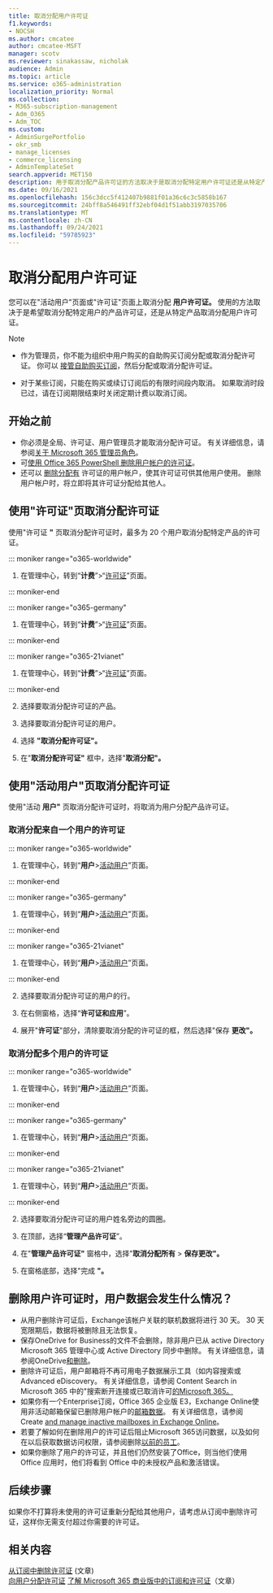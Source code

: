 ```yaml
---
title: 取消分配用户许可证
f1.keywords:
- NOCSH
ms.author: cmcatee
author: cmcatee-MSFT
manager: scotv
ms.reviewer: sinakassaw, nicholak
audience: Admin
ms.topic: article
ms.service: o365-administration
localization_priority: Normal
ms.collection:
- M365-subscription-management
- Adm_O365
- Adm_TOC
ms.custom:
- AdminSurgePortfolio
- okr_smb
- manage_licenses
- commerce_licensing
- AdminTemplateSet
search.appverid: MET150
description: 用于取消分配产品许可证的方法取决于是取消分配特定用户许可证还是从特定产品分配许可证。
ms.date: 09/16/2021
ms.openlocfilehash: 156c3dcc5f412407b9881f01a36c6c3c5858b167
ms.sourcegitcommit: 24bff8a546491ff32ebf04d1f51abb3197035706
ms.translationtype: MT
ms.contentlocale: zh-CN
ms.lasthandoff: 09/24/2021
ms.locfileid: "59785923"
---
```

# <a name="unassign-licenses-from-users"></a>取消分配用户许可证

您可以在"活动用户"页面或"许可证"页面上取消分配 **用户许可证。** 使用的方法取决于是希望取消分配特定用户的产品许可证，还是从特定产品取消分配用户许可证。

> [!NOTE]
> 
> - 作为管理员，你不能为组织中用户购买的自助购买订阅分配或取消分配许可证。 你可以 [接管自助购买订阅](../../commerce/subscriptions/manage-self-service-purchases-admins.md#take-over-a-self-service-purchase-subscription)，然后分配或取消分配许可证。
> 
> - 对于某些订阅，只能在购买或续订订阅后的有限时间段内取消。 如果取消时段已过，请在订阅期限结束时关闭定期计费以取消订阅。

## <a name="before-you-begin"></a>开始之前

- 你必须是全局、许可证、用户管理员才能取消分配许可证。 有关详细信息，请参阅[关于 Microsoft 365 管理员角色](../add-users/about-admin-roles.md)。
- 可[使用 Office 365 PowerShell 删除用户帐户的许可证](../../enterprise/remove-licenses-from-user-accounts-with-microsoft-365-powershell.md)。
- 还可以 [删除分配有](../add-users/delete-a-user.md) 许可证的用户帐户，使其许可证可供其他用户使用。 删除用户帐户时，将立即将其许可证分配给其他人。

## <a name="use-the-licenses-page-to-unassign-licenses"></a>使用"许可证"页取消分配许可证

使用"许可证 **"** 页取消分配许可证时，最多为 20 个用户取消分配特定产品的许可证。

::: moniker range="o365-worldwide"

1. 在管理中心，转到“**计费**”\>“<a href="https://go.microsoft.com/fwlink/p/?linkid=842264" target="_blank">许可证</a>”页面。

::: moniker-end

::: moniker range="o365-germany"

1. 在管理中心，转到“**计费**”\>“<a href="https://go.microsoft.com/fwlink/p/?linkid=848038" target="_blank">许可证</a>”页面。

::: moniker-end

::: moniker range="o365-21vianet"

1. 在管理中心，转到“**计费**”\>“<a href="https://go.microsoft.com/fwlink/p/?linkid=850625" target="_blank">许可证</a>”页面。

::: moniker-end

2. 选择要取消分配许可证的产品。

3. 选择要取消分配许可证的用户。

4. 选择 **"取消分配许可证"。**

5. 在"**取消分配许可证"** 框中，选择"**取消分配"。**

## <a name="use-the-active-users-page-to-unassign-licenses"></a>使用"活动用户"页取消分配许可证

使用"活动 **用户"** 页取消分配许可证时，将取消为用户分配产品许可证。

### <a name="unassign-licenses-from-one-user"></a>取消分配来自一个用户的许可证

::: moniker range="o365-worldwide"

1. 在管理中心，转到“**用户**\><a href="https://go.microsoft.com/fwlink/p/?linkid=834822" target="_blank">活动用户</a>”页面。

::: moniker-end

::: moniker range="o365-germany"

1. 在管理中心，转到“**用户**\><a href="https://go.microsoft.com/fwlink/p/?linkid=847686" target="_blank">活动用户</a>”页面。

::: moniker-end

::: moniker range="o365-21vianet"

1. 在管理中心，转到“**用户**\><a href="https://go.microsoft.com/fwlink/p/?linkid=850628" target="_blank">活动用户</a>”页面。

::: moniker-end

2. 选择要取消分配许可证的用户的行。

3. 在右侧窗格，选择“**许可证和应用**”。

4. 展开"**许可证**"部分，清除要取消分配的许可证的框，然后选择"保存 **更改"。**

### <a name="unassign-licenses-from-multiple-users"></a>取消分配多个用户的许可证

::: moniker range="o365-worldwide"

1. 在管理中心，转到“**用户**\><a href="https://go.microsoft.com/fwlink/p/?linkid=834822" target="_blank">活动用户</a>”页面。

::: moniker-end

::: moniker range="o365-germany"

1. 在管理中心，转到“**用户**\><a href="https://go.microsoft.com/fwlink/p/?linkid=847686" target="_blank">活动用户</a>”页面。

::: moniker-end

::: moniker range="o365-21vianet"

1. 在管理中心，转到“**用户**\><a href="https://go.microsoft.com/fwlink/p/?linkid=850628" target="_blank">活动用户</a>”页面。

::: moniker-end

2. 选择要取消分配许可证的用户姓名旁边的圆圈。

3. 在顶部，选择“**管理产品许可证**”。

4. 在"**管理产品许可证"** 窗格中，选择"**取消分配所有**  >  **保存更改"。**

5. 在窗格底部，选择"完成 **"。**  

## <a name="what-happens-to-a-users-data-when-you-remove-their-license"></a>删除用户许可证时，用户数据会发生什么情况？

- 从用户删除许可证后，Exchange该帐户关联的联机数据将进行 30 天。 30 天宽限期后，数据将被删除且无法恢复。
- 保存OneDrive for Business的文件不会删除，除非用户已从 active Directory Microsoft 365 管理中心或 Active Directory 同步中删除。 有关详细信息，请参阅OneDrive[和删除](/onedrive/retention-and-deletion)。
- 删除许可证后，用户邮箱将不再可用电子数据展示工具（如内容搜索或Advanced eDiscovery。 有关详细信息，请参阅 Content Search in Microsoft 365 中的"搜索断开连接或已取消许可[的Microsoft 365。](../../compliance/content-search.md)
- 如果你有一个Enterprise订阅，Office 365 企业版 E3，Exchange Online使用非活动邮箱保留已删除用户帐户的[邮箱数据](../../compliance/inactive-mailboxes-in-office-365.md)。 有关详细信息，请参阅 Create [and manage inactive mailboxes in Exchange Online](../../compliance/create-and-manage-inactive-mailboxes.md)。
- 若要了解如何在删除用户的许可证后阻止Microsoft 365访问数据，以及如何在以后获取数据访问权限，请参阅删除[以前的员工](../add-users/remove-former-employee.md)。
- 如果你删除了用户的许可证，并且他们仍然安装了Office，则当他们使用 Office 应用时，他们将[](https://support.microsoft.com/office/0d23d3c0-c19c-4b2f-9845-5344fedc4380)看到 Office 中的未授权产品和激活错误。

## <a name="next-steps"></a>后续步骤

如果你不打算将未使用的许可证重新分配给[](../../managed-desktop/get-started/assign-licenses.md)其他用户，请考虑从订阅中删除许可证，这样你[](../../commerce/licenses/buy-licenses.md)无需支付超过你需要的许可证。

## <a name="related-content"></a>相关内容

[从订阅中删除许可证](../../commerce/licenses/buy-licenses.md) (文章) \
[向用户分配许可证](assign-licenses-to-users.md)
[了解 Microsoft 365 商业版中的订阅和许可证](../../commerce/licenses/subscriptions-and-licenses.md)（文章）
